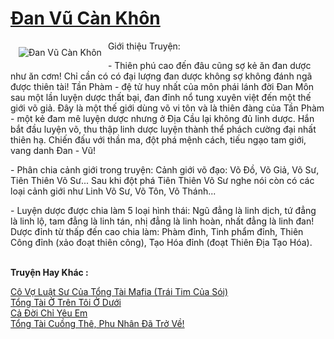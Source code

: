 <a href="https://utruyen.com/dan-vu-can-khon/1228/" title="Đan Vũ Càn Khôn"><h1>Đan Vũ Càn Khôn</h1></a><div style="display:table"><img align="right" style="float: left; padding: 10px;" src="https://utruyen.com/images/story/200x260/dan-vu-can-khon.jpg" alt="Đan Vũ Càn Khôn">Giới thiệu Truyện:<p></p> - Thiên phú cao đến đâu cũng sợ kẻ ăn đan dược như ăn cơm! Chỉ cần có có đại lượng đan dược không sợ không đánh ngã được thiên tài! Tần Phàm - đệ tử huy nhất của môn phái lánh đời Đan Môn sau một lần luyện dược thất bại, đan đỉnh nổ tung xuyên việt đến một thế giới võ giả. Đây là một thế giới dùng võ vi tôn và là thiên đàng của Tần Phàm - một kẻ đam mê luyện dược nhưng ở Địa Cầu lại không đủ linh dược. Hắn bắt đầu luyện võ, thu thập linh dược luyện thành thể phách cường đại nhất thiên hạ. Chiến đấu với thần ma, đột phá mệnh cách, tiếu ngạo tam giới, vang danh Đan - Vũ!<p></p> - Phân chia cảnh giới trong truyện: Cảnh giới võ đạo: Võ Đồ, Võ Giả, Võ Sư, Tiên Thiên Võ Sư... Sau khi đột phá Tiên Thiên Võ Sư nghe nói còn có các loại cảnh giới như Linh Võ Sư, Võ Tôn, Võ Thánh...<p></p> - Luyện dược được chia làm 5 loại hình thái: Ngũ đẳng là linh dịch, tứ đẳng là linh lộ, tam đẳng là linh tán, nhị đẳng là linh hoàn, nhất đẳng là linh đan! Dược đỉnh từ thấp đến cao chia làm: Phàm đỉnh, Tinh phẩm đỉnh, Thiên Công đỉnh (xảo đoạt thiên công), Tạo Hóa đỉnh (đoạt Thiên Địa Tạo Hóa).</div><p><br><b>Truyện Hay Khác :</b></p><a href="https://utruyen.com/co-vo-luat-su-cua-tong-tai-mafia-trai-tim-cua-soi/18901/" alt="Cô Vợ Luật Sư Của Tổng Tài Mafia (Trái Tim Của Sói)">Cô Vợ Luật Sư Của Tổng Tài Mafia (Trái Tim Của Sói)</a><br/><a href="https://github.com/quanluxury/truyenhot/tree/master/truyenhay/12472/" alt="Tổng Tài Ở Trên Tôi Ở Dưới">Tổng Tài Ở Trên Tôi Ở Dưới</a><br/><a href="https://github.com/quanluxury/ngontinhhot/tree/master/truyenhay/19170/" alt="Cả Đời Chỉ Yêu Em">Cả Đời Chỉ Yêu Em</a><br/><a href="https://truyenngontinhay.wordpress.com/2019/10/03/tong-tai-cuong-the-phu-nhan-da-tro-ve/" alt="Tổng Tài Cuồng Thê, Phu Nhân Đã Trở Về!">Tổng Tài Cuồng Thê, Phu Nhân Đã Trở Về!</a><br/>